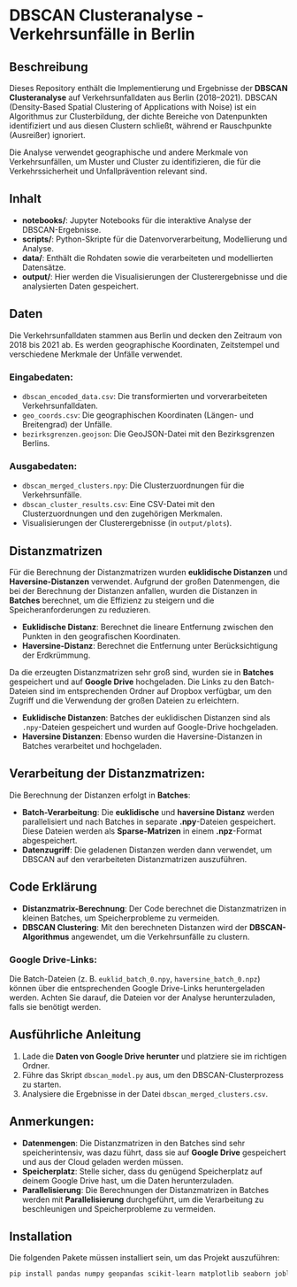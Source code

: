 # DBSCAN Clusteranalyse - Verkehrsunfälle in Berlin

## Beschreibung

Dieses Repository enthält die Implementierung und Ergebnisse der **DBSCAN Clusteranalyse** auf Verkehrsunfalldaten aus Berlin (2018–2021). DBSCAN (Density-Based Spatial Clustering of Applications with Noise) ist ein Algorithmus zur Clusterbildung, der dichte Bereiche von Datenpunkten identifiziert und aus diesen Clustern schließt, während er Rauschpunkte (Ausreißer) ignoriert.

Die Analyse verwendet geographische und andere Merkmale von Verkehrsunfällen, um Muster und Cluster zu identifizieren, die für die Verkehrssicherheit und Unfallprävention relevant sind.

## Inhalt

- **notebooks/**: Jupyter Notebooks für die interaktive Analyse der DBSCAN-Ergebnisse.
- **scripts/**: Python-Skripte für die Datenvorverarbeitung, Modellierung und Analyse.
- **data/**: Enthält die Rohdaten sowie die verarbeiteten und modellierten Datensätze.
- **output/**: Hier werden die Visualisierungen der Clusterergebnisse und die analysierten Daten gespeichert.

## Daten

Die Verkehrsunfalldaten stammen aus Berlin und decken den Zeitraum von 2018 bis 2021 ab. Es werden geographische Koordinaten, Zeitstempel und verschiedene Merkmale der Unfälle verwendet.

### Eingabedaten:

- `dbscan_encoded_data.csv`: Die transformierten und vorverarbeiteten Verkehrsunfalldaten.
- `geo_coords.csv`: Die geographischen Koordinaten (Längen- und Breitengrad) der Unfälle.
- `bezirksgrenzen.geojson`: Die GeoJSON-Datei mit den Bezirksgrenzen Berlins.

### Ausgabedaten:

- `dbscan_merged_clusters.npy`: Die Clusterzuordnungen für die Verkehrsunfälle.
- `dbscan_cluster_results.csv`: Eine CSV-Datei mit den Clusterzuordnungen und den zugehörigen Merkmalen.
- Visualisierungen der Clusterergebnisse (in `output/plots`).

## Distanzmatrizen

Für die Berechnung der Distanzmatrizen wurden **euklidische Distanzen** und **Haversine-Distanzen** verwendet. Aufgrund der großen Datenmengen, die bei der Berechnung der Distanzen anfallen, wurden die Distanzen in **Batches** berechnet, um die Effizienz zu steigern und die Speicheranforderungen zu reduzieren.

- **Euklidische Distanz**: Berechnet die lineare Entfernung zwischen den Punkten in den geografischen Koordinaten.
- **Haversine-Distanz**: Berechnet die Entfernung unter Berücksichtigung der Erdkrümmung.

Da die erzeugten Distanzmatrizen sehr groß sind, wurden sie in **Batches** gespeichert und auf **Google Drive** hochgeladen. Die Links zu den Batch-Dateien sind im entsprechenden Ordner auf Dropbox verfügbar, um den Zugriff und die Verwendung der großen Dateien zu erleichtern.

- **Euklidische Distanzen**: Batches der euklidischen Distanzen sind als `.npy`-Dateien gespeichert und wurden auf Google-Drive hochgeladen.
- **Haversine Distanzen**: Ebenso wurden die Haversine-Distanzen in Batches verarbeitet und hochgeladen.

## Verarbeitung der Distanzmatrizen:
Die Berechnung der Distanzen erfolgt in **Batches**:
- **Batch-Verarbeitung**: Die **euklidische** und **haversine Distanz** werden parallelisiert und nach Batches in separate **.npy**-Dateien gespeichert. Diese Dateien werden als **Sparse-Matrizen** in einem **.npz**-Format abgespeichert.
- **Datenzugriff**: Die geladenen Distanzen werden dann verwendet, um DBSCAN auf den verarbeiteten Distanzmatrizen auszuführen.

## Code Erklärung
- **Distanzmatrix-Berechnung**: Der Code berechnet die Distanzmatrizen in kleinen Batches, um Speicherprobleme zu vermeiden.
- **DBSCAN Clustering**: Mit den berechneten Distanzen wird der **DBSCAN-Algorithmus** angewendet, um die Verkehrsunfälle zu clustern.

### Google Drive-Links:

Die Batch-Dateien (z. B. `euklid_batch_0.npy`, `haversine_batch_0.npz`) können über die entsprechenden Google Drive-Links heruntergeladen werden. Achten Sie darauf, die Dateien vor der Analyse herunterzuladen, falls sie benötigt werden.

## Ausführliche Anleitung
1. Lade die **Daten von Google Drive herunter** und platziere sie im richtigen Ordner.
2. Führe das Skript `dbscan_model.py` aus, um den DBSCAN-Clusterprozess zu starten.
3. Analysiere die Ergebnisse in der Datei `dbscan_merged_clusters.csv`.

## Anmerkungen:
- **Datenmengen**: Die Distanzmatrizen in den Batches sind sehr speicherintensiv, was dazu führt, dass sie auf **Google Drive** gespeichert und aus der Cloud geladen werden müssen.
- **Speicherplatz**: Stelle sicher, dass du genügend Speicherplatz auf deinem Google Drive hast, um die Daten herunterzuladen.
- **Parallelisierung**: Die Berechnungen der Distanzmatrizen in Batches werden mit **Parallelisierung** durchgeführt, um die Verarbeitung zu beschleunigen und Speicherprobleme zu vermeiden.

## Installation

Die folgenden Pakete müssen installiert sein, um das Projekt auszuführen:

```bash
pip install pandas numpy geopandas scikit-learn matplotlib seaborn joblib tqdm fiona
